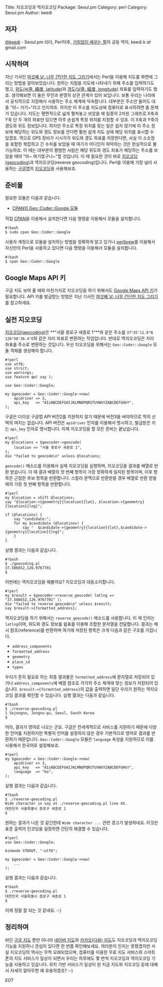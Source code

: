 Title:    지오코딩과 역지오코딩
Package:  Seoul.pm
Category: perl
Category: Seoul.pm
Author:   keedi

저자
-----

[@keedi][twitter-keedi] - Seoul.pm 리더, Perl덕후,
[거침없이 배우는 펄][yes24-4433208]의 공동 역자, keedi.k _at_ gmail.com


시작하며
---------

지난 기사인 [여섯째 날: 너무 간단한 지도 그리기][advent-2016-12-06]에서는
Perl을 이용해 지도를 화면에 그리는 방법을 알아보았습니다.
원하는 지점을 지도에 나타내기 위해 주소를 입력하기도 했고,
[위도(씨줄. 緯度, latitude)][wiki-lat]와 [경도(날줄. 經度, longitude)][wiki-lng] 좌표를 입력하기도 했죠.
생각해보면 이 둘은 무언과 분명히 상관 관계가 있어 보입니다.
보통 우리는 나라에서 공식적으로 지정해서 사용하는 주소 체계에 익숙합니다.
대부분은 주소만 들어도 대충 "아~ 거기~"라고 인지하죠.
하지만 이 주소를 지도상에 컴퓨터로 표시하려면 좀 문제가 있습니다.
지도는 평면적으로 넓게 펼쳐놓고 보았을 때 일종의 2차원 그래프로
X축과 Y축 단 두 개의 좌표만 있으면 아주 손쉽게 특정 위치를 지정할 수 있죠.
이 X축과 Y축이 경도와 위도 정보입니다.
하지만 주소로 특정 위치를 찾는 일은 쉽지 않기에 이 주소 정보에 해당하는
위도와 경도 정보를 안다면 훨씬 쉽게 지도 상에 해당 위치를 표시할 수 있겠죠.
역으로 GPS 장비가 시시각각 위도와 경도 좌표를 저장한다면,
사실 이 소숫점을 포함한 복잡하고 긴 수치를 보았을 때
여기가 어디인지 파악하는 것은 현실적으로 불가능하죠.
이 때는 대부분의 평범한 사람은 해당 위도와 경도 좌표가 해당하는
주소를 보았을 때야 "아~ 여기였구나~"할 것입니다.
이 때 필요한 것이 바로 [지오코딩(geocoding)][wiki-geocoding]과 역지오코딩(reverse geocoding)입니다.
Perl을 이용해 가장 널리 사용하는 [구글맵][home-google-map]의 [지오코딩][home-google-map-geocoding]을 사용해보죠.


준비물
-------

필요한 모듈은 다음과 같습니다.

- [CPAN의 Geo::Coder::Google 모듈][cpan-geo-coder-google]

직접 [CPAN][cpan]을 이용해서 설치한다면 다음 명령을 이용해서 모듈을 설치합니다.

    #!bash
    $ sudo cpan Geo::Coder::Google

사용자 계정으로 모듈을 설치하는 방법을 정확하게 알고 있거나
[perlbrew][home-perlbrew]를 이용해서 자신만의 Perl을 사용하고 있다면
다음 명령을 이용해서 모듈을 설치합니다.

    #!bash
    $ cpan Geo::Coder::Google


Google Maps API 키
-------------------

구글 지도 보여 줄 때와 마찬가지로 지오코딩을 하기 위해서도 [Google Maps API 키][home-google-maps-api]가 필요합니다.
API 키를 발급받는 방법은 지난 기사인 [여섯째 날: 너무 간단한 지도 그리기][advent-2016-12-06]를 참고하세요.


실전 지오코딩
--------------

[지오코딩(geocoding)][wiki-geocoding]은 **"서울 종로구 세종로 1"**와 같은 주소를
`37°35'11.9"N 126°58'36.4"E`와 같은 지리 좌표로 변환하는 작업입니다.
반대로 역지오코딩은 지리 좌표를 주소로 변환하는 것입니다.
우선 지오코딩을 위해서는 `Geo::Coder::Google` 모듈 객체를 생성해야 합니다.

    #!perl
    use utf8;
    use strict;
    use warnings;
    use feature qw( say );

    use Geo::Coder::Google;

    my $geocoder = Geo::Coder::Google->new(
        apidriver => 3,
        api_key   => "AIzABCDEFGHIJKLMNOPQRSTUVWXYZABCDEFGHkY",
    );

구글은 더이상 구글맵 API 버전2를 지원하지 않기 때문에 버전3을 써야하므로 딱히 선택의 여지는 없습니다.
API 버전은 `apidriver` 인자를 이용해서 명시하고, 발급받은 키는 `api_key` 인자로 명시합니다.
이제 지오코딩을 할 모든 준비는 끝났습니다.

    #!perl
    my @locations = $geocoder->geocode(
        location => "서울 종로구 세종로 1",
    );
    die "failed to geocode\n" unless @locations;

`geocode()` 메소드를 이용해서 실제 지오코딩을 실행하며, 지오코딩을 결과를 배열로 반환 받습니다.
이 때 결과 배열의 첫 번째 항목이 가장 정확하게 일치된 항목이며,
이후 항목은 근접한 후보 항목을 반환합니다.
스칼라 문맥으로 반환받을 경우 배열로 반환 받을 때의 가장 첫 번째 항목을 반환합니다.

    #!perl
    my $location = shift @locations;
    say "$location->{geometry}{location}{lat}, $location->{geometry}{location}{lng}";

    if (@locations) {
        say "candidate:";
        for my $candidate (@locations) {
            say "  $candidate->{geometry}{location}{lat},$candidate->{geometry}{location}{lng}";
        }
    }

실행 결과는 다음과 같습니다.

    #!bash
    $ ./geocoding.pl
    37.586652,126.9767701
    $

이번에는 역지오코딩을 해볼까요?
지오코딩과 대동소이합니다.

    #!perl
    my $result = $geocoder->reverse_geocode( latlng => "37.586652,126.9767701" );
    die "failed to reverse geocode\n" unless $result;
    say $result->{formatted_address};

역지오코딩을 하기 위해서는 `reverse_geocode()` 메소드를 사용합니다.
이 때 인자는 `latlng`이며, 위도와 경도 정보를 쉼표를 이용해 조합한 문자열을 전달합니다.
결과는 해시 참조(reference)를 반환하며 여기에 저장된 항목은 크게 다음과 같은 구조를 가집니다.

- `address_components`
- `formatted_address`
- `geometry`
- `place_id`
- `types`

우리가 흔히 필요로 하는 최종 결과물은 `formatted_address`에 문자열로 저장되어 있거나
`address_components`에 배열 참조로 각각의 주소 체계에 맞는 정보가 저장되어 있습니다.
`$result->{formatted_address}`의 값을 출력하면 일단 우리가 원하는 역지오코딩 결과를 확인할 수 있습니다.
실행 결과는 다음과 같습니다.

    #!bash
    $ ./reverse-geocoding.pl
    1 Sejongno, Jongno-gu, Seoul, South Korea
    $

어라, 결과가 영어로 나오는 군요.
구글은 전세계적으로 서비스를 지원하기 때문에 다양한 언어를 지원하지만
특별히 언어를 설정하지 않은 경우 기본적으로 영어로 결과를 반환하기 때문입니다.
`Geo::Coder::Google` 모듈은 `language` 속성을 지원하므로 이를 사용해서 한국어로 설정해보죠.

    #!perl
    my $geocoder = Geo::Coder::Google->new(
        apidriver => 3,
        api_key   => "AIzABCDEFGHIJKLMNOPQRSTUVWXYZABCDEFGHkY",
        language  => "ko",
    );

실행 결과는 다음과 같습니다.

    #!bash
    $ ./reverse-geocoding.pl
    Wide character in say at ./reverse-geocoding.pl line XX.
    대한민국 서울특별시 종로구 세종로 1
    $

원하는 결과가 나온 것 같긴한데 `Wide character ...` 관련 경고가 발생하네요.
이것은 표준 출력의 인코딩을 설정하면 간단히 해결할 수 있습니다.

    #!perl
    use Geo::Coder::Google;

    binmode STDOUT, ":utf8";

    my $geocoder = Geo::Coder::Google->new(
        ...
    );

실행 결과는 다음과 같습니다.

    #!bash
    $ ./reverse-geocoding.pl
    대한민국 서울특별시 종로구 세종로 1
    $

이제 정말 잘 되는 것 같네요. :-)


정리하며
---------

비단 [구글 지도][home-google-map-geocoding] 뿐만 아니라
[네이버 지도][home-naver-map-geocoding]와 [카카오(다음) 지도][home-daum-map-geocoding]도
지오코딩과 역지오코딩 기능을 지원하니 관심이 있다면 한 번쯤 확인해보세요.
여러분이 인지는 못했겠지만 사실 지오코딩의 역사는 무척 오래되었으며,
컴퓨터를 이용한 무료 지도 서비스와 스마트폰의 지도 서비스가 일상이 되면서
우리는 하루에도 몇 번씩 지오코딩과 역지오코딩 기능을 사용하고 있습니다.
위치 기반 서비스가 일상이 된 지금 지도와 지오코딩 등에 대해서 자세히 알아두면 꽤 유용하겠죠? :-)

_EOT_


[advent-2016-12-06]:            http://advent.perl.kr/2016/2016-12-06.html
[cpan-geo-coder-google]:        https://metacpan.org/pod/Geo::Coder::Google
[cpan]:                         http://www.cpan.org/
[home-daum-map-geocoding]:      http://apis.map.daum.net/web/sample/addr2coord/
[home-google-map-geocoding]:    https://developers.google.com/maps/documentation/geocoding/intro?hl=ko
[home-google-map]:              https://www.google.co.kr/maps/@37.5651,126.98955,11z?hl=en
[home-google-maps-api]:         https://developers.google.com/maps/documentation/javascript/get-api-key
[home-naver-map-geocoding]:     https://developers.naver.com/docs/map/overview
[home-perlbrew]:                http://perlbrew.pl/
[twitter-keedi]:                http://twitter.com/#!/keedi
[wiki-geocoding]:               https://en.wikipedia.org/wiki/Geocoding
[wiki-lat]:                     https://ko.wikipedia.org/wiki/%EC%9C%84%EB%8F%84
[wiki-lng]:                     https://ko.wikipedia.org/wiki/%EA%B2%BD%EB%8F%84
[yes24-4433208]:                http://www.yes24.com/24/goods/4433208
